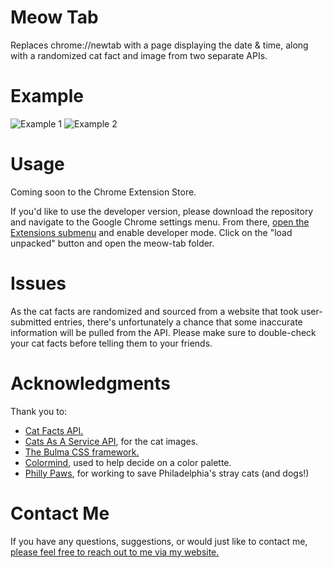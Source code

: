# Meow Tab
Replaces chrome://newtab with a page displaying the date &amp; time, along with a randomized cat fact and image from two separate APIs. 

# Example
![Example 1](https://i.imgur.com/iqEONPU.png)
![Example 2](https://i.imgur.com/jQr7yBv.png)

# Usage
Coming soon to the Chrome Extension Store.

If you'd like to use the developer version, please download the repository and navigate to the Google Chrome settings menu. From there, [open the Extensions submenu](chrome://extensions/) and enable developer mode. Click on the "load unpacked" button and open the meow-tab folder.

# Issues
As the cat facts are randomized and sourced from a website that took user-submitted entries, there's unfortunately a chance that some inaccurate information will be pulled from the API. Please make sure to double-check your cat facts before telling them to your friends. 

# Acknowledgments
Thank you to:
* [Cat Facts API.](https://alexwohlbruck.github.io/cat-facts/docs/)
* [Cats As A Service API](https://cataas.com/#/), for the cat images.
* [The Bulma CSS framework.](https://bulma.io/)
* [Colormind](http://colormind.io/image/), used to help decide on a color palette.
* [Philly Paws](https://phillypaws.org/donate/), for working to save Philadelphia's stray cats (and dogs!)

# Contact Me
If you have any questions, suggestions, or would just like to contact me, [please feel free to reach out to me via my website.](https://www.aeskandary.com)
